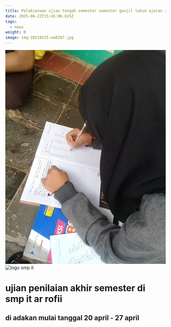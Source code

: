 ```yaml
---
title: Pelaksanaan ujian tengah semester semester ganjil tahun ajaran 2024/2025
date: 2025-06-23T15:45:06.615Z
tags:
  - news
weight: 0
image: img-20210225-wa0207.jpg
---
```

![](img-20200430-wa0008.jpg)
![](picture1.png "logo smp it")

# ﻿ujian penilaian akhir semester di smp it ar rofii

## di adakan  mulai tanggal 20 april - 27 april